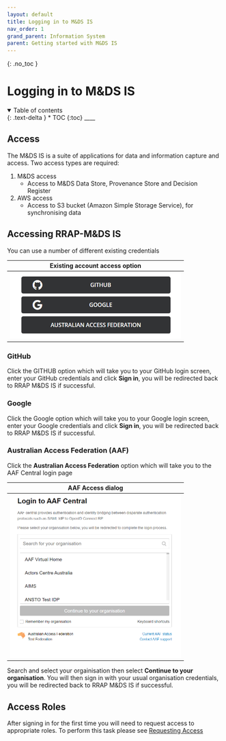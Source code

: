 ```yaml
---
layout: default
title: Logging in to M&DS IS
nav_order: 1
grand_parent: Information System
parent: Getting started with M&DS IS
---
```

{: .no_toc }
# Logging in to M&DS IS
<details  open markdown="block">
  <summary>
    Table of contents
  </summary>
{: .text-delta }
* TOC
{:toc}
____
</details>

## Access
The M&DS IS is a suite of applications for data and information capture and access. Two access types are required:

1. M&DS access
    - Access to M&DS Data Store, Provenance Store and Decision Register
1. AWS access
    - Access to S3 bucket (Amazon Simple Storage Service), for synchronising data

## Accessing RRAP-M&DS IS
You can use a number of different existing credentials

| Existing account access option |
|:-:|
|<img src="../../assets/images/access/access_types.png" alt="drawing" width="400"/>|

### GitHub
Click the GITHUB option which will take you to your GitHub login screen, enter your GitHub credentials and click **Sign in**, you will be redirected back to RRAP M&DS IS if successful.
### Google
Click the Google option which will take you to your Google login screen, enter your Google credentials and click **Sign in**, you will be redirected back to RRAP M&DS IS if successful.

### Australian Access Federation (AAF)
 Click the **Australian Access Federation** option which will take you to the AAF Central login page

| AAF Access dialog|
|:-:|
|<img src="../../assets/images/access/aaf_access.png" alt="drawing" width="400"/>|

Search and select your orgainisation then select **Continue to your organisation**.  You will then sign in with your usual organisation credentials, you will be redirected back to RRAP M&DS IS if successful.

## Access Roles
After signing in for the first time you will need to request access to appropriate roles. To perform this task please see [Requesting Access](requesting-access-is.md#user-roles)
